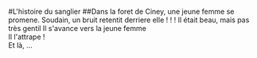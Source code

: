 #L'histoire du sanglier
##Dans la foret de Ciney, une jeune femme se promene. Soudain, un bruit retentit derriere elle ! ! !
Il était beau, mais pas très gentil
Il s'avance vers la jeune femme  
Il l'attrape !  
Et là, ...  
